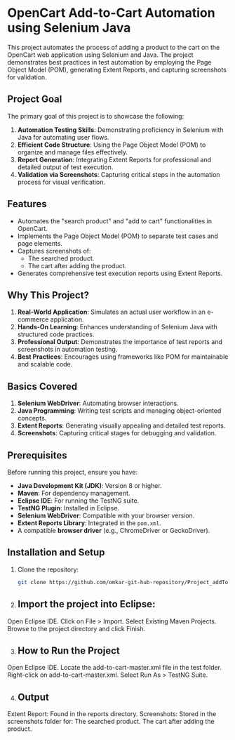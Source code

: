 # OpenCart Add-to-Cart Automation using Selenium Java

This project automates the process of adding a product to the cart on the OpenCart web application using Selenium and Java. The project demonstrates best practices in test automation by employing the Page Object Model (POM), generating Extent Reports, and capturing screenshots for validation.

## Project Goal

The primary goal of this project is to showcase the following:

1. **Automation Testing Skills**: Demonstrating proficiency in Selenium with Java for automating user flows.
2. **Efficient Code Structure**: Using the Page Object Model (POM) to organize and manage files effectively.
3. **Report Generation**: Integrating Extent Reports for professional and detailed output of test execution.
4. **Validation via Screenshots**: Capturing critical steps in the automation process for visual verification.

## Features

- Automates the "search product" and "add to cart" functionalities in OpenCart.
- Implements the Page Object Model (POM) to separate test cases and page elements.
- Captures screenshots of:
  - The searched product.
  - The cart after adding the product.
- Generates comprehensive test execution reports using Extent Reports.

## Why This Project?

1. **Real-World Application**: Simulates an actual user workflow in an e-commerce application.
2. **Hands-On Learning**: Enhances understanding of Selenium Java with structured code practices.
3. **Professional Output**: Demonstrates the importance of test reports and screenshots in automation testing.
4. **Best Practices**: Encourages using frameworks like POM for maintainable and scalable code.

## Basics Covered

1. **Selenium WebDriver**: Automating browser interactions.
2. **Java Programming**: Writing test scripts and managing object-oriented concepts.
3. **Extent Reports**: Generating visually appealing and detailed test reports.
4. **Screenshots**: Capturing critical stages for debugging and validation.

## Prerequisites

Before running this project, ensure you have:

- **Java Development Kit (JDK)**: Version 8 or higher.
- **Maven**: For dependency management.
- **Eclipse IDE**: For running the TestNG suite.
- **TestNG Plugin**: Installed in Eclipse.
- **Selenium WebDriver**: Compatible with your browser version.
- **Extent Reports Library**: Integrated in the `pom.xml`.
- A compatible **browser driver** (e.g., ChromeDriver or GeckoDriver).

## Installation and Setup

1. Clone the repository:
   ```bash
   git clone https://github.com/omkar-git-hub-repository/Project_addToCart_product_Using_SeleniumJava.git

2. ## Import the project into Eclipse:

Open Eclipse IDE.
Click on File > Import.
Select Existing Maven Projects.
Browse to the project directory and click Finish.

3. ## How to Run the Project
Open Eclipse IDE.
Locate the add-to-cart-master.xml file in the test folder.
Right-click on add-to-cart-master.xml.
Select Run As > TestNG Suite.

4. ## Output
Extent Report: Found in the reports directory.
Screenshots: Stored in the screenshots folder for:
The searched product.
The cart after adding the product.
